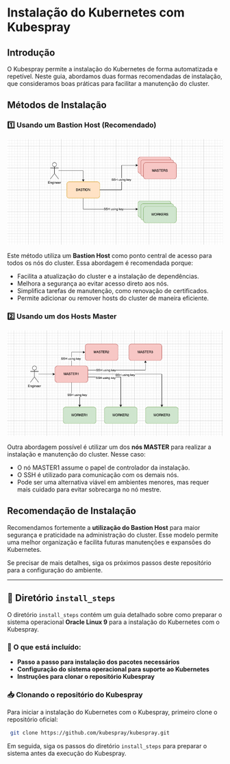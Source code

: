 # Instalação do Kubernetes com Kubespray

## Introdução

O Kubespray permite a instalação do Kubernetes de forma automatizada e repetível. Neste guia, abordamos duas formas recomendadas de instalação, que consideramos boas práticas para facilitar a manutenção do cluster.

## Métodos de Instalação

### 1️⃣ Usando um Bastion Host (Recomendado)

![Diagrama - Bastion](images/bastion_diagram.png)

Este método utiliza um **Bastion Host** como ponto central de acesso para todos os nós do cluster. Essa abordagem é recomendada porque:
- Facilita a atualização do cluster e a instalação de dependências.
- Melhora a segurança ao evitar acesso direto aos nós.
- Simplifica tarefas de manutenção, como renovação de certificados.
- Permite adicionar ou remover hosts do cluster de maneira eficiente.

### 2️⃣ Usando um dos Hosts Master

![Diagrama - Master](images/master_diagram.png)

Outra abordagem possível é utilizar um dos **nós MASTER** para realizar a instalação e manutenção do cluster. Nesse caso:
- O nó MASTER1 assume o papel de controlador da instalação.
- O SSH é utilizado para comunicação com os demais nós.
- Pode ser uma alternativa viável em ambientes menores, mas requer mais cuidado para evitar sobrecarga no nó mestre.

## Recomendação de Instalação

Recomendamos fortemente a **utilização do Bastion Host** para maior segurança e praticidade na administração do cluster. Esse modelo permite uma melhor organização e facilita futuras manutenções e expansões do Kubernetes.

Se precisar de mais detalhes, siga os próximos passos deste repositório para a configuração do ambiente.

---

## 📂 Diretório `install_steps`

O diretório `install_steps` contém um guia detalhado sobre como preparar o sistema operacional **Oracle Linux 9** para a instalação do Kubernetes com o Kubespray.

### 📌 O que está incluído:
- **Passo a passo para instalação dos pacotes necessários**
- **Configuração do sistema operacional para suporte ao Kubernetes**
- **Instruções para clonar o repositório Kubespray**

### 📥 Clonando o repositório do Kubespray
Para iniciar a instalação do Kubernetes com o Kubespray, primeiro clone o repositório oficial:

```sh
 git clone https://github.com/kubespray/kubespray.git
```

Em seguida, siga os passos do diretório `install_steps` para preparar o sistema antes da execução do Kubespray.

